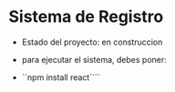 <h1> Sistema de Registro </h1>

- Estado del proyecto: en construccion

- para ejecutar el sistema, debes poner:

- ``npm install react````
